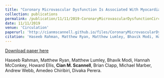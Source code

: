 ```yaml
---
title: "Coronary Microvascular Dysfunction Is Associated With Myocardial Ischemia and Abnormal Coronary Perfusion During Exercise"
collection: publications
permalink: /publication/11/11/2019-CoronaryMicrovascularDysfunctionCirc
date: 11/11/2019
venue: 'Circulation'
paperurl: 'http://cianmscannell.github.io/files/CoronaryMicrovascularDysfunctionCirc.pdf '
citation: 'Haseeb Rahman, Matthew Ryan, Matthew Lumley, Bhavik Modi, Hannah McConkey, Howard Ellis, <b>Cian M. Scannell</b>, Brian Clapp, Michael Marber, Andrew Webb, Amedeo Chiribiri, Divaka Perera.'
---
```


<a href='http://cianmscannell.github.io/files/CoronaryMicrovascularDysfunctionCirc.pdf '>Download paper here</a>


Haseeb Rahman, Matthew Ryan, Matthew Lumley, Bhavik Modi, Hannah McConkey, Howard Ellis, <b>Cian M. Scannell</b>, Brian Clapp, Michael Marber, Andrew Webb, Amedeo Chiribiri, Divaka Perera.